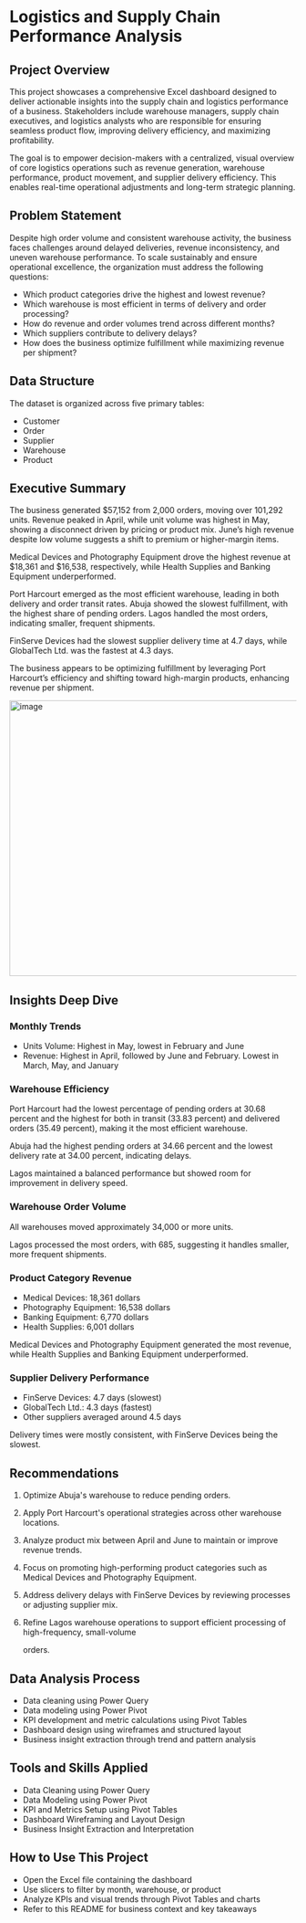 # Logistics and Supply Chain Performance Analysis

## Project Overview

This project showcases a comprehensive Excel dashboard designed to deliver actionable insights into the supply chain and logistics performance of a business. Stakeholders include warehouse managers, supply chain executives, and logistics analysts who are responsible for ensuring seamless product flow, improving delivery efficiency, and maximizing profitability.

The goal is to empower decision-makers with a centralized, visual overview of core logistics operations such as revenue generation, warehouse performance, product movement, and supplier delivery efficiency. This enables real-time operational adjustments and long-term strategic planning.

## Problem Statement

Despite high order volume and consistent warehouse activity, the business faces challenges around delayed deliveries, revenue inconsistency, and uneven warehouse performance. To scale sustainably and ensure operational excellence, the organization must address the following questions:

* Which product categories drive the highest and lowest revenue?
* Which warehouse is most efficient in terms of delivery and order processing?
* How do revenue and order volumes trend across different months?
* Which suppliers contribute to delivery delays?
* How does the business optimize fulfillment while maximizing revenue per shipment?

## Data Structure

The dataset is organized across five primary tables:

* Customer
* Order
* Supplier
* Warehouse
* Product

## Executive Summary

The business generated $57,152 from 2,000 orders, moving over 101,292 units. Revenue peaked in April, while unit volume was highest in May, showing a disconnect driven by pricing or product mix. June’s high revenue despite low volume suggests a shift to premium or higher-margin items.

Medical Devices and Photography Equipment drove the highest revenue at $18,361 and $16,538, respectively, while Health Supplies and Banking Equipment underperformed.

Port Harcourt emerged as the most efficient warehouse, leading in both delivery and order transit rates. Abuja showed the slowest fulfillment, with the highest share of pending orders. Lagos handled the most orders, indicating smaller, frequent shipments.

FinServe Devices had the slowest supplier delivery time at 4.7 days, while GlobalTech Ltd. was the fastest at 4.3 days.

The business appears to be optimizing fulfillment by leveraging Port Harcourt’s efficiency and shifting toward high-margin products, enhancing revenue per shipment.



<img width="901" height="483" alt="image" src="https://github.com/user-attachments/assets/9c142b54-111f-42ee-8c3c-6f0f600fa91d" />

## Insights Deep Dive

### Monthly Trends

* Units Volume: Highest in May, lowest in February and June
* Revenue: Highest in April, followed by June and February. Lowest in March, May, and January

### Warehouse Efficiency

Port Harcourt had the lowest percentage of pending orders at 30.68 percent and the highest for both in transit (33.83 percent) and delivered orders (35.49 percent), making it the most efficient warehouse.

Abuja had the highest pending orders at 34.66 percent and the lowest delivery rate at 34.00 percent, indicating delays.

Lagos maintained a balanced performance but showed room for improvement in delivery speed.

### Warehouse Order Volume

All warehouses moved approximately 34,000 or more units.

Lagos processed the most orders, with 685, suggesting it handles smaller, more frequent shipments.

### Product Category Revenue

* Medical Devices: 18,361 dollars
* Photography Equipment: 16,538 dollars
* Banking Equipment: 6,770 dollars
* Health Supplies: 6,001 dollars

Medical Devices and Photography Equipment generated the most revenue, while Health Supplies and Banking Equipment underperformed.

### Supplier Delivery Performance

* FinServe Devices: 4.7 days (slowest)
* GlobalTech Ltd.: 4.3 days (fastest)
* Other suppliers averaged around 4.5 days

Delivery times were mostly consistent, with FinServe Devices being the slowest.

## Recommendations

1. Optimize Abuja's warehouse to reduce pending orders.
2. Apply Port Harcourt's operational strategies across other warehouse locations.
3. Analyze product mix between April and June to maintain or improve revenue trends.
4. Focus on promoting high-performing product categories such as Medical Devices and Photography Equipment.
5. Address delivery delays with FinServe Devices by reviewing processes or adjusting supplier mix.
6. Refine Lagos warehouse operations to support efficient processing of high-frequency, small-volume

   &#x20;orders.

## Data Analysis Process

* Data cleaning using Power Query
* Data modeling using Power Pivot
* KPI development and metric calculations using Pivot Tables
* Dashboard design using wireframes and structured layout
* Business insight extraction through trend and pattern analysis

## Tools and Skills Applied

* Data Cleaning using Power Query
* Data Modeling using Power Pivot
* KPI and Metrics Setup using Pivot Tables
* Dashboard Wireframing and Layout Design
* Business Insight Extraction and Interpretation

## How to Use This Project

* Open the Excel file containing the dashboard
* Use slicers to filter by month, warehouse, or product
* Analyze KPIs and visual trends through Pivot Tables and charts
* Refer to this README for business context and key takeaways
